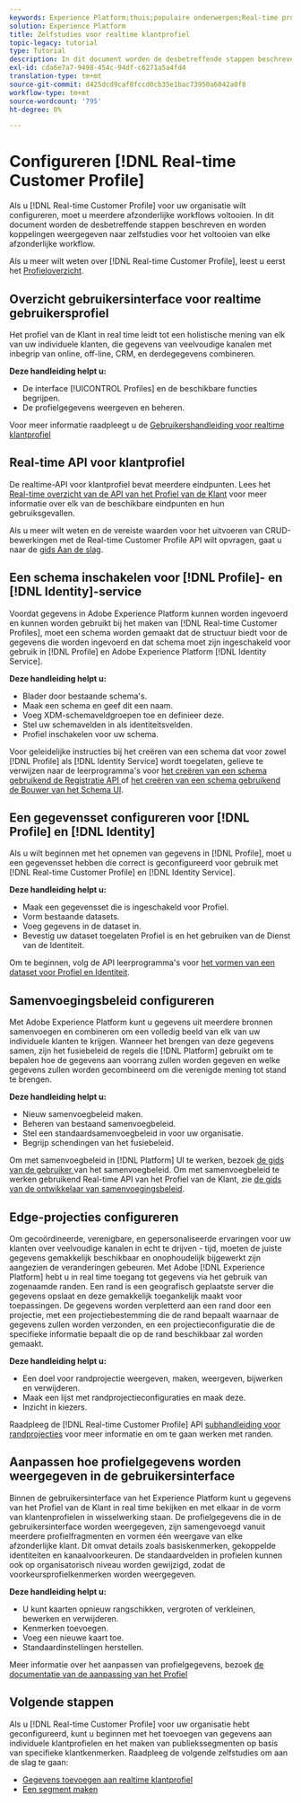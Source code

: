 ```yaml
---
keywords: Experience Platform;thuis;populaire onderwerpen;Real-time profiel van de Klant;De Dienst van de Identiteit;
solution: Experience Platform
title: Zelfstudies voor realtime klantprofiel
topic-legacy: tutorial
type: Tutorial
description: In dit document worden de desbetreffende stappen beschreven en worden koppelingen weergegeven naar zelfstudies voor het voltooien van elke afzonderlijke workflow.
exl-id: cda6e7a7-9498-454c-94df-c6271a5a4fd4
translation-type: tm+mt
source-git-commit: d425dcd9caf8fccd0cb35e1bac73950a6042a0f8
workflow-type: tm+mt
source-wordcount: '795'
ht-degree: 0%

---
```


# Configureren [!DNL Real-time Customer Profile]

Als u [!DNL Real-time Customer Profile] voor uw organisatie wilt configureren, moet u meerdere afzonderlijke workflows voltooien. In dit document worden de desbetreffende stappen beschreven en worden koppelingen weergegeven naar zelfstudies voor het voltooien van elke afzonderlijke workflow.

Als u meer wilt weten over [!DNL Real-time Customer Profile], leest u eerst het [Profieloverzicht](../profile/home.md).

## Overzicht gebruikersinterface voor realtime gebruikersprofiel

Het profiel van de Klant in real time leidt tot een holistische mening van elk van uw individuele klanten, die gegevens van veelvoudige kanalen met inbegrip van online, off-line, CRM, en derdegegevens combineren.

**Deze handleiding helpt u:**
- De interface [!UICONTROL Profiles] en de beschikbare functies begrijpen.
- De profielgegevens weergeven en beheren.

Voor meer informatie raadpleegt u de [Gebruikershandleiding voor realtime klantprofiel](../profile/ui/user-guide.md)

## Real-time API voor klantprofiel

De realtime-API voor klantprofiel bevat meerdere eindpunten. Lees het [Real-time overzicht van de API van het Profiel van de Klant](../profile/api/overview.md) voor meer informatie over elk van de beschikbare eindpunten en hun gebruiksgevallen.

Als u meer wilt weten en de vereiste waarden voor het uitvoeren van CRUD-bewerkingen met de Real-time Customer Profile API wilt opvragen, gaat u naar de [gids Aan de slag](../profile/api/getting-started.md).

## Een schema inschakelen voor [!DNL Profile]- en [!DNL Identity]-service

Voordat gegevens in Adobe Experience Platform kunnen worden ingevoerd en kunnen worden gebruikt bij het maken van [!DNL Real-time Customer Profiles], moet een schema worden gemaakt dat de structuur biedt voor de gegevens die worden ingevoerd en dat schema moet zijn ingeschakeld voor gebruik in [!DNL Profile] en Adobe Experience Platform [!DNL Identity Service].

**Deze handleiding helpt u:**
- Blader door bestaande schema&#39;s.
- Maak een schema en geef dit een naam.
- Voeg XDM-schemaveldgroepen toe en definieer deze.
- Stel uw schemavelden in als identiteitsvelden.
- Profiel inschakelen voor uw schema.

Voor geleidelijke instructies bij het creëren van een schema dat voor zowel [!DNL Profile] als [!DNL Identity Service] wordt toegelaten, gelieve te verwijzen naar de leerprogramma&#39;s voor [het creëren van een schema gebruikend de Registratie API ](../xdm/tutorials/create-schema-api.md) of [het creëren van een schema gebruikend de Bouwer van het Schema UI](../xdm/tutorials/create-schema-ui.md).

## Een gegevensset configureren voor [!DNL Profile] en [!DNL Identity]

Als u wilt beginnen met het opnemen van gegevens in [!DNL Profile], moet u een gegevensset hebben die correct is geconfigureerd voor gebruik met [!DNL Real-time Customer Profile] en [!DNL Identity Service].

**Deze handleiding helpt u:**
- Maak een gegevensset die is ingeschakeld voor Profiel.
- Vorm bestaande datasets.
- Voeg gegevens in de dataset in.
- Bevestig uw dataset toegelaten Profiel is en het gebruiken van de Dienst van de Identiteit.

Om te beginnen, volg de API leerprogramma&#39;s voor [het vormen van een dataset voor Profiel en Identiteit](../profile/tutorials/dataset-configuration.md).

## Samenvoegingsbeleid configureren

Met Adobe Experience Platform kunt u gegevens uit meerdere bronnen samenvoegen en combineren om een volledig beeld van elk van uw individuele klanten te krijgen. Wanneer het brengen van deze gegevens samen, zijn het fusiebeleid de regels die [!DNL Platform] gebruikt om te bepalen hoe de gegevens aan voorrang zullen worden gegeven en welke gegevens zullen worden gecombineerd om die verenigde mening tot stand te brengen.

**Deze handleiding helpt u:**
- Nieuw samenvoegbeleid maken.
- Beheren van bestaand samenvoegbeleid.
- Stel een standaardsamenvoegbeleid in voor uw organisatie.
- Begrijp schendingen van het fusiebeleid.

Om met samenvoegbeleid in [!DNL Platform] UI te werken, bezoek [de gids van de gebruiker ](../profile/ui/merge-policies.md) van het samenvoegbeleid. Om met samenvoegbeleid te werken gebruikend Real-time API van het Profiel van de Klant, zie [de gids van de ontwikkelaar van samenvoegingsbeleid](../profile/api/merge-policies.md).

## Edge-projecties configureren

Om gecoördineerde, verenigbare, en gepersonaliseerde ervaringen voor uw klanten over veelvoudige kanalen in echt te drijven - tijd, moeten de juiste gegevens gemakkelijk beschikbaar en onophoudelijk bijgewerkt zijn aangezien de veranderingen gebeuren. Met Adobe [!DNL Experience Platform] hebt u in real time toegang tot gegevens via het gebruik van zogenaamde randen. Een rand is een geografisch geplaatste server die gegevens opslaat en deze gemakkelijk toegankelijk maakt voor toepassingen. De gegevens worden verpletterd aan een rand door een projectie, met een projectiebestemming die de rand bepaalt waarnaar de gegevens zullen worden verzonden, en een projectieconfiguratie die de specifieke informatie bepaalt die op de rand beschikbaar zal worden gemaakt.

**Deze handleiding helpt u:**
- Een doel voor randprojectie weergeven, maken, weergeven, bijwerken en verwijderen.
- Maak een lijst met randprojectieconfiguraties en maak deze.
- Inzicht in kiezers.

Raadpleeg de [!DNL Real-time Customer Profile] API [subhandleiding voor randprojecties](../profile/api/edge-projections.md) voor meer informatie en om te gaan werken met randen.

## Aanpassen hoe profielgegevens worden weergegeven in de gebruikersinterface

Binnen de gebruikersinterface van het Experience Platform kunt u gegevens van het Profiel van de Klant in real time bekijken en met elkaar in de vorm van klantenprofielen in wisselwerking staan. De profielgegevens die in de gebruikersinterface worden weergegeven, zijn samengevoegd vanuit meerdere profielfragmenten en vormen één weergave van elke afzonderlijke klant. Dit omvat details zoals basiskenmerken, gekoppelde identiteiten en kanaalvoorkeuren. De standaardvelden in profielen kunnen ook op organisatorisch niveau worden gewijzigd, zodat de voorkeursprofielkenmerken worden weergegeven.

**Deze handleiding helpt u:**
- U kunt kaarten opnieuw rangschikken, vergroten of verkleinen, bewerken en verwijderen.
- Kenmerken toevoegen.
- Voeg een nieuwe kaart toe.
- Standaardinstellingen herstellen.

Meer informatie over het aanpassen van profielgegevens, bezoek [de documentatie van de aanpassing van het Profiel](../profile/ui/profile-customization.md)

## Volgende stappen

Als u [!DNL Real-time Customer Profile] voor uw organisatie hebt geconfigureerd, kunt u beginnen met het toevoegen van gegevens aan individuele klantprofielen en het maken van publiekssegmenten op basis van specifieke klantkenmerken. Raadpleeg de volgende zelfstudies om aan de slag te gaan:

- [Gegevens toevoegen aan realtime klantprofiel](../profile/tutorials/add-profile-data.md)
- [Een segment maken](../segmentation/tutorials/create-a-segment.md)
